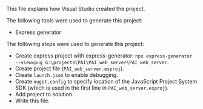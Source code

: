 This file explains how Visual Studio created the project.

The following tools were used to generate this project:
- Express generator

The following steps were used to generate this project:
- Create express project with express-generator: `npx express-generator --view=pug G:\projects\PAI\PAI_web_server\PAI_web_server`.
- Create project file (`PAI_web_server.esproj`).
- Create `launch.json` to enable debugging.
- Create `nuget.config` to specify location of the JavaScript Project System SDK (which is used in the first line in `PAI_web_server.esproj`).
- Add project to solution.
- Write this file.
